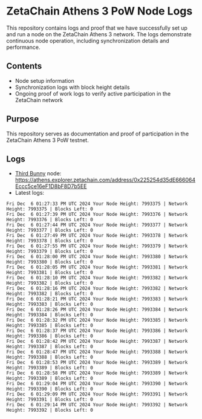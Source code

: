 # ZetaChain Athens 3 PoW Node Logs
This repository contains logs and proof that we have successfully set up and run a node on the ZetaChain Athens 3 network. The logs demonstrate continuous node operation, including synchronization details and performance.

## Contents
- Node setup information
- Synchronization logs with block height details
- Ongoing proof of work logs to verify active participation in the ZetaChain network

## Purpose
This repository serves as documentation and proof of participation in the ZetaChain Athens 3 PoW testnet.

## Logs

- [Third Bunny](https://thirdbunny.xyz/) node: https://athens.explorer.zetachain.com/address/0x225254d35dE666064Eccc5ce16eF1D8bF8D7b5EE
- Latest logs:
```
Fri Dec  6 01:27:33 PM UTC 2024 Your Node Height: 7993375 | Network Height: 7993375 | Blocks Left: 0
Fri Dec  6 01:27:39 PM UTC 2024 Your Node Height: 7993376 | Network Height: 7993376 | Blocks Left: 0
Fri Dec  6 01:27:44 PM UTC 2024 Your Node Height: 7993377 | Network Height: 7993377 | Blocks Left: 0
Fri Dec  6 01:27:49 PM UTC 2024 Your Node Height: 7993378 | Network Height: 7993378 | Blocks Left: 0
Fri Dec  6 01:27:55 PM UTC 2024 Your Node Height: 7993379 | Network Height: 7993379 | Blocks Left: 0
Fri Dec  6 01:28:00 PM UTC 2024 Your Node Height: 7993380 | Network Height: 7993380 | Blocks Left: 0
Fri Dec  6 01:28:05 PM UTC 2024 Your Node Height: 7993381 | Network Height: 7993381 | Blocks Left: 0
Fri Dec  6 01:28:10 PM UTC 2024 Your Node Height: 7993382 | Network Height: 7993382 | Blocks Left: 0
Fri Dec  6 01:28:16 PM UTC 2024 Your Node Height: 7993382 | Network Height: 7993382 | Blocks Left: 0
Fri Dec  6 01:28:21 PM UTC 2024 Your Node Height: 7993383 | Network Height: 7993383 | Blocks Left: 0
Fri Dec  6 01:28:26 PM UTC 2024 Your Node Height: 7993384 | Network Height: 7993384 | Blocks Left: 0
Fri Dec  6 01:28:32 PM UTC 2024 Your Node Height: 7993385 | Network Height: 7993385 | Blocks Left: 0
Fri Dec  6 01:28:37 PM UTC 2024 Your Node Height: 7993386 | Network Height: 7993386 | Blocks Left: 0
Fri Dec  6 01:28:42 PM UTC 2024 Your Node Height: 7993387 | Network Height: 7993387 | Blocks Left: 0
Fri Dec  6 01:28:47 PM UTC 2024 Your Node Height: 7993388 | Network Height: 7993388 | Blocks Left: 0
Fri Dec  6 01:28:53 PM UTC 2024 Your Node Height: 7993389 | Network Height: 7993389 | Blocks Left: 0
Fri Dec  6 01:28:58 PM UTC 2024 Your Node Height: 7993389 | Network Height: 7993389 | Blocks Left: 0
Fri Dec  6 01:29:04 PM UTC 2024 Your Node Height: 7993390 | Network Height: 7993390 | Blocks Left: 0
Fri Dec  6 01:29:09 PM UTC 2024 Your Node Height: 7993391 | Network Height: 7993391 | Blocks Left: 0
Fri Dec  6 01:29:14 PM UTC 2024 Your Node Height: 7993392 | Network Height: 7993392 | Blocks Left: 0
```
